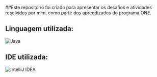 
##Este repositório foi criado para apresentar os desafios e atividades resolvidos por mim, como parte dos aprendizados do programa ONE.

## Linguagem utilizada:


![Java](https://img.shields.io/badge/java-%23ED8B00.svg?style=for-the-badge&logo=openjdk&logoColor=white)

## IDE utilizada:

![IntelliJ IDEA](https://img.shields.io/badge/IntelliJIDEA-000000.svg?style=for-the-badge&logo=intellij-idea&logoColor=white)
